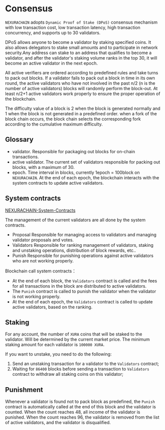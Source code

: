# Consensus
`NEXURACHAIN` adopts `Dynamic Proof of Stake (DPoS)` consensus mechanism with low transaction cost, low transaction latency, high transaction concurrency, and supports up to 30 validators.

DPoS allows anyone to become a validator by staking specified coins. It also allows delegators to stake small amounts and to participate in network security.Any address can stake to an address that qualifies to become a validator, and after the validator's staking volume ranks in the top 30, it will become an active validator in the next epoch.


All active verifiers are ordered according to predefined rules and take turns to pack out blocks. If a validator fails to pack out a block in time in its own round, the active validators who have not involved  in the past n/2 (n is the number of active validators) blocks will randomly perform the block-out. At least n/2+1 active validators work properly to ensure the proper operation of the blockchain.


The difficulty value of a block is 2 when the block is generated normally and 1 when the block is not generated in a predefined order. when a fork of the block chain occurs, the block chain selects the corresponding fork according to the cumulative maximum difficulty.

## Glossary 
- validator. Responsible for packaging out blocks for on-chain transactions.
- active validator. The current set of validators responsible for packing out blocks, with a maximum of 30.
- epoch. Time interval in blocks, currently 1epoch = 100block on `NEXURACHAIN`. At the end of each epoch, the blockchain interacts with the system contracts to update active validators.

## System contracts
[NEXURACHAIN-System-Contracts](https://github.com/Nexurachain/System-Contracts)

The management of the current validators are all done by the system contracts.
- Proposal  Responsible for managing access to validators and managing validator proposals and votes.
- Validators Responsible for ranking management of validators, staking and unstaking operations, distribution of block rewards, etc..
- Punish Responsible for punishing operations against active validators who are not working properly.

Blockchain call system contracts：
- At the end of each block, the `Validators` contract is called and the fees for all transactions in the block are distributed to active validators.
- The `Punish` contract is called to punish the validator  when the validator is  not  working properly.
- At the end of each epoch, the `Validators` contract is called to update active validators, based on the ranking.

## Staking
For any account, the number of `XURA` coins that will be staked to the validator. Will be determined by the current market price. The minimum staking amount for each validator is `100000 XURA`. 

If you want to unstake, you need to do the following:

 1. Send an unstaking transaction for a validator to the `Validators` contract;
 2. Waiting for `86400` blocks before sending a transaction to `Validators` contract to withdraw all staking coins on this validator;

## Punishment
Whenever a validator is found not to pack block as predefined, the `Punish` contract is automatically called at the end of this block and the validator is counted. When the count reaches 48, all income of the validator is punished. When the count reaches 96, the validator is removed from the list of active validators, and the validator is disqualified.
